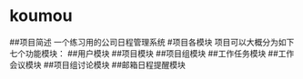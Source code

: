 # koumou
##项目简述
一个练习用的公司日程管理系统
#项目各模块
    项目可以大概分为如下七个功能模块：
##用户模块
##项目模块
##项目组模块
##工作任务模块
##工作会议模块
##项目组讨论模块
##邮箱日程提醒模块
    